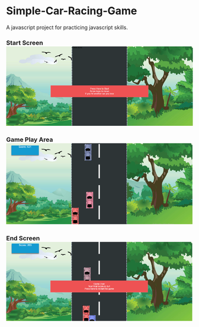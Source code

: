 # Simple-Car-Racing-Game
A javascript project for practicing javascript skills.

<h3>Start Screen<br>
<img title="Start Screen" alt="Alt text" src="./resources/UI Screens/start_screen.png">
<br>
<h3>Game Play Area<br>
<img title="Game Play" alt="Alt text" src="./resources/UI Screens/game_play.png">
<br>
<h3>End Screen<br>
<img title="End Screen" alt="Alt text" src="./resources/UI Screens/end_screen.png">
